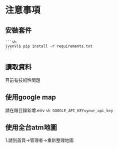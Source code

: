 # 注意事項

## 安裝套件

    ```sh
    (venv)$ pip install -r requirements.txt
    ```

## 讀取資料

目前有技術性問題

## 使用google map

請在跟目錄新增.env
    ```sh
    GOOGLE_API_KEY=your_api_key
    ```

## 使用全台atm地圖

1.請到首頁->管理者->重新整理地圖
